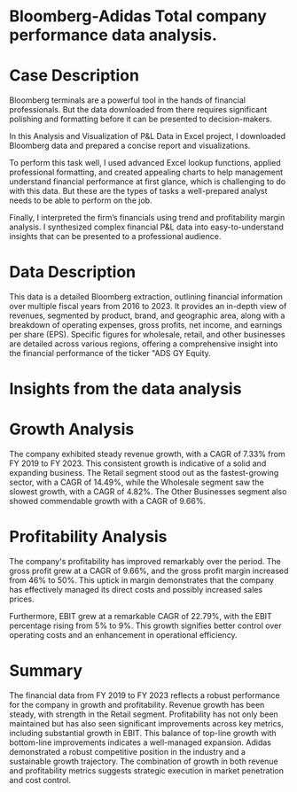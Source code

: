 # Bloomberg-Adidas Total company performance data analysis.

# Case Description
Bloomberg terminals are a powerful tool in the hands of financial professionals. But the data downloaded from there requires significant polishing and formatting before it can be presented to decision-makers.

In this Analysis and Visualization of P&L Data in Excel project, I downloaded Bloomberg data and prepared a concise report and visualizations.

To perform this task well, I used advanced Excel lookup functions, applied professional formatting, and created appealing charts to help management understand financial performance at first glance, which is challenging to do with this data. But these are the types of tasks a well-prepared analyst needs to be able to perform on the job.

Finally, I interpreted the firm’s financials using trend and profitability margin analysis. I synthesized complex financial P&L data into easy-to-understand insights that can be presented to a professional audience.

# Data Description
This data is a detailed Bloomberg extraction, outlining financial information over multiple fiscal years from 2016 to 2023. It provides an in-depth view of revenues, segmented by product, brand, and geographic area, along with a breakdown of operating expenses, gross profits, net income, and earnings per share (EPS). Specific figures for wholesale, retail, and other businesses are detailed across various regions, offering a comprehensive insight into the financial performance of the ticker "ADS GY Equity.

# Insights from the data analysis
# Growth Analysis

The company exhibited steady revenue growth, with a CAGR of 7.33% from FY 2019 to FY 2023. This consistent growth is indicative of a solid and expanding business. The Retail segment stood out as the fastest-growing sector, with a CAGR of 14.49%, while the Wholesale segment saw the slowest growth, with a CAGR of 4.82%. The Other Businesses segment also showed commendable growth with a CAGR of 9.66%.

# Profitability Analysis

The company's profitability has improved remarkably over the period. The gross profit grew at a CAGR of 9.66%, and the gross profit margin increased from 46% to 50%. This uptick in margin demonstrates that the company has effectively managed its direct costs and possibly increased sales prices.

Furthermore, EBIT grew at a remarkable CAGR of 22.79%, with the EBIT percentage rising from 5% to 9%. This growth signifies better control over operating costs and an enhancement in operational efficiency.

# Summary

The financial data from FY 2019 to FY 2023 reflects a robust performance for the company in growth and profitability. Revenue growth has been steady, with strength in the Retail segment. Profitability has not only been maintained but has also seen significant improvements across key metrics, including substantial growth in EBIT. This balance of top-line growth with bottom-line improvements indicates a well-managed expansion. Adidas demonstrated a robust competitive position in the industry and a sustainable growth trajectory. The combination of growth in both revenue and profitability metrics suggests strategic execution in market penetration and cost control.
